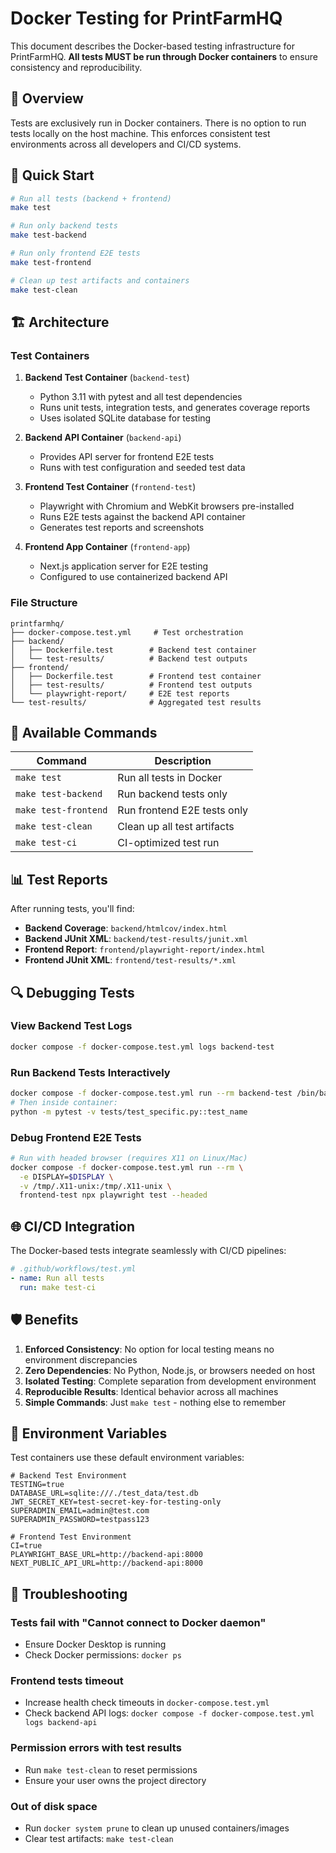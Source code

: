 # Docker Testing for PrintFarmHQ

This document describes the Docker-based testing infrastructure for PrintFarmHQ. **All tests MUST be run through Docker containers** to ensure consistency and reproducibility.

## 🎯 Overview

Tests are exclusively run in Docker containers. There is no option to run tests locally on the host machine. This enforces consistent test environments across all developers and CI/CD systems.

## 🚀 Quick Start

```bash
# Run all tests (backend + frontend)
make test

# Run only backend tests
make test-backend

# Run only frontend E2E tests  
make test-frontend

# Clean up test artifacts and containers
make test-clean
```

## 🏗️ Architecture

### Test Containers

1. **Backend Test Container** (`backend-test`)
   - Python 3.11 with pytest and all test dependencies
   - Runs unit tests, integration tests, and generates coverage reports
   - Uses isolated SQLite database for testing

2. **Backend API Container** (`backend-api`)
   - Provides API server for frontend E2E tests
   - Runs with test configuration and seeded test data

3. **Frontend Test Container** (`frontend-test`)
   - Playwright with Chromium and WebKit browsers pre-installed
   - Runs E2E tests against the backend API container
   - Generates test reports and screenshots

4. **Frontend App Container** (`frontend-app`)
   - Next.js application server for E2E testing
   - Configured to use containerized backend API

### File Structure

```
printfarmhq/
├── docker-compose.test.yml     # Test orchestration
├── backend/
│   ├── Dockerfile.test        # Backend test container
│   └── test-results/          # Backend test outputs
├── frontend/
│   ├── Dockerfile.test        # Frontend test container
│   ├── test-results/          # Frontend test outputs
│   └── playwright-report/     # E2E test reports
└── test-results/              # Aggregated test results
```

## 🔧 Available Commands

| Command | Description |
|---------|-------------|
| `make test` | Run all tests in Docker |
| `make test-backend` | Run backend tests only |
| `make test-frontend` | Run frontend E2E tests only |
| `make test-clean` | Clean up all test artifacts |
| `make test-ci` | CI-optimized test run |

## 📊 Test Reports

After running tests, you'll find:

- **Backend Coverage**: `backend/htmlcov/index.html`
- **Backend JUnit XML**: `backend/test-results/junit.xml`
- **Frontend Report**: `frontend/playwright-report/index.html`
- **Frontend JUnit XML**: `frontend/test-results/*.xml`

## 🔍 Debugging Tests

### View Backend Test Logs
```bash
docker compose -f docker-compose.test.yml logs backend-test
```

### Run Backend Tests Interactively
```bash
docker compose -f docker-compose.test.yml run --rm backend-test /bin/bash
# Then inside container:
python -m pytest -v tests/test_specific.py::test_name
```

### Debug Frontend E2E Tests
```bash
# Run with headed browser (requires X11 on Linux/Mac)
docker compose -f docker-compose.test.yml run --rm \
  -e DISPLAY=$DISPLAY \
  -v /tmp/.X11-unix:/tmp/.X11-unix \
  frontend-test npx playwright test --headed
```

## 🌐 CI/CD Integration

The Docker-based tests integrate seamlessly with CI/CD pipelines:

```yaml
# .github/workflows/test.yml
- name: Run all tests
  run: make test-ci
```

## 🛡️ Benefits

1. **Enforced Consistency**: No option for local testing means no environment discrepancies
2. **Zero Dependencies**: No Python, Node.js, or browsers needed on host
3. **Isolated Testing**: Complete separation from development environment
4. **Reproducible Results**: Identical behavior across all machines
5. **Simple Commands**: Just `make test` - nothing else to remember

## 📝 Environment Variables

Test containers use these default environment variables:

```env
# Backend Test Environment
TESTING=true
DATABASE_URL=sqlite:///./test_data/test.db
JWT_SECRET_KEY=test-secret-key-for-testing-only
SUPERADMIN_EMAIL=admin@test.com
SUPERADMIN_PASSWORD=testpass123

# Frontend Test Environment  
CI=true
PLAYWRIGHT_BASE_URL=http://backend-api:8000
NEXT_PUBLIC_API_URL=http://backend-api:8000
```

## 🚨 Troubleshooting

### Tests fail with "Cannot connect to Docker daemon"
- Ensure Docker Desktop is running
- Check Docker permissions: `docker ps`

### Frontend tests timeout
- Increase health check timeouts in `docker-compose.test.yml`
- Check backend API logs: `docker compose -f docker-compose.test.yml logs backend-api`

### Permission errors with test results
- Run `make test-clean` to reset permissions
- Ensure your user owns the project directory

### Out of disk space
- Run `docker system prune` to clean up unused containers/images
- Clear test artifacts: `make test-clean`